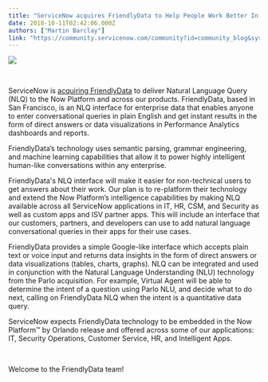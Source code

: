 ```yaml
---
title: "ServiceNow acquires FriendlyData to Help People Work Better In Their Own Language"
date: 2018-10-11T02:42:06.000Z
authors: ["Martin Barclay"]
link: "https://community.servicenow.com/community?id=community_blog&sys_id=02930502db4da748feb1a851ca9619a6"
---
```

<p><img style="max-width: 100%; max-height: 480px;" src="68d10d0edbc9a748feb1a851ca9619f4.iix" /></p>
<p> </p>
<p>ServiceNow is <a href="https://www.servicenow.com/company/media/press-room/servicenow-further-simplifies-work-with-acquisition-of-friendlydata.html" rel="nofollow">acquiring FriendlyData</a> to deliver Natural Language Query (NLQ) to the Now Platform and across our products. FriendlyData, based in San Francisco, is an NLQ interface for enterprise data that enables anyone to enter conversational queries in plain English and get instant results in the form of direct answers or data visualizations in Performance Analytics dashboards and reports.</p>
<p>FriendlyData’s technology uses semantic parsing, grammar engineering, and machine learning capabilities that allow it to power highly intelligent human-like conversations within any enterprise.</p>
<p>FriendlyData&#39;s NLQ interface will make it easier for non-technical users to get answers about their work. Our plan is to re-platform their technology and extend the Now Platform’s intelligence capabilities by making NLQ available across all ServiceNow applications in IT, HR, CSM, and Security as well as custom apps and ISV partner apps. This will include an interface that our customers, partners, and developers can use to add natural language conversational queries in their apps for their use cases. </p>
<p>FriendlyData provides a simple Google-like interface which accepts plain text or voice input and returns data insights in the form of direct answers or data visualizations (tables, charts, graphs). NLQ can be integrated and used in conjunction with the Natural Language Understanding (NLU) technology from the Parlo acquisition. For example, Virtual Agent will be able to determine the intent of a question using Parlo NLU, and decide what to do next, calling on FriendlyData NLQ when the intent is a quantitative data query.</p>
<p>ServiceNow expects FriendlyData technology to be embedded in the Now Platform™ by Orlando release and offered across some of our applications: IT, Security Operations, Customer Service, HR, and Intelligent Apps.</p>
<p> </p>
<p>Welcome to the FriendlyData team!</p>
<p> </p>
<p> </p>